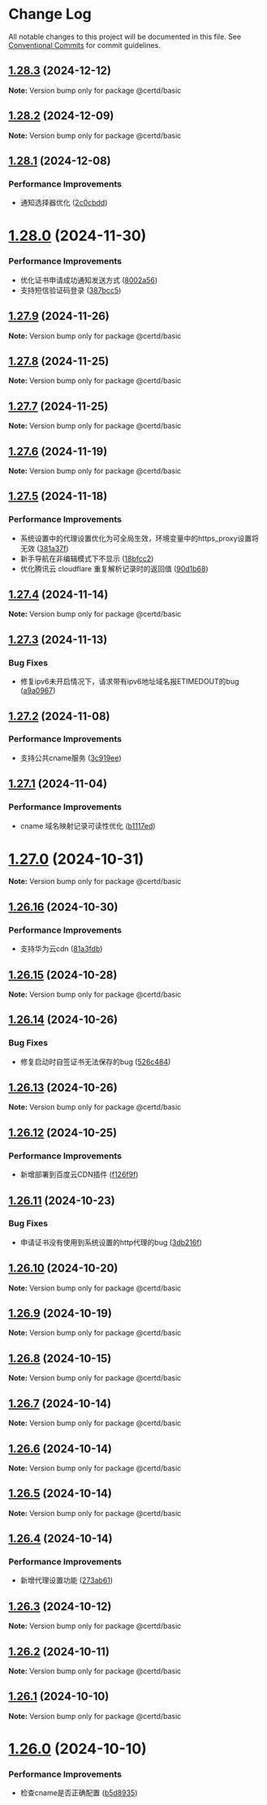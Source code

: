 # Change Log

All notable changes to this project will be documented in this file.
See [Conventional Commits](https://conventionalcommits.org) for commit guidelines.

## [1.28.3](https://github.com/certd/certd/compare/v1.28.2...v1.28.3) (2024-12-12)

**Note:** Version bump only for package @certd/basic

## [1.28.2](https://github.com/certd/certd/compare/v1.28.1...v1.28.2) (2024-12-09)

**Note:** Version bump only for package @certd/basic

## [1.28.1](https://github.com/certd/certd/compare/v1.28.0...v1.28.1) (2024-12-08)

### Performance Improvements

* 通知选择器优化 ([2c0cbdd](https://github.com/certd/certd/commit/2c0cbdd29ecb74cc939b2ae7ee86b8d40f70ba31))

# [1.28.0](https://github.com/certd/certd/compare/v1.27.9...v1.28.0) (2024-11-30)

### Performance Improvements

* 优化证书申请成功通知发送方式 ([8002a56](https://github.com/certd/certd/commit/8002a56efc5998aa03db5711ae87f9eb4bc9e160))
* 支持短信验证码登录 ([387bcc5](https://github.com/certd/certd/commit/387bcc5fa418cdeea81a06da5e3f8cd6b43cd082))

## [1.27.9](https://github.com/certd/certd/compare/v1.27.8...v1.27.9) (2024-11-26)

**Note:** Version bump only for package @certd/basic

## [1.27.8](https://github.com/certd/certd/compare/v1.27.7...v1.27.8) (2024-11-25)

**Note:** Version bump only for package @certd/basic

## [1.27.7](https://github.com/certd/certd/compare/v1.27.6...v1.27.7) (2024-11-25)

**Note:** Version bump only for package @certd/basic

## [1.27.6](https://github.com/certd/certd/compare/v1.27.5...v1.27.6) (2024-11-19)

**Note:** Version bump only for package @certd/basic

## [1.27.5](https://github.com/certd/certd/compare/v1.27.4...v1.27.5) (2024-11-18)

### Performance Improvements

* 系统设置中的代理设置优化为可全局生效，环境变量中的https_proxy设置将无效 ([381a37f](https://github.com/certd/certd/commit/381a37fbaa6b61c887eda743897ae00afb825bdf))
* 新手导航在非编辑模式下不显示 ([18bfcc2](https://github.com/certd/certd/commit/18bfcc24ad0bde57bb04db8a4209861ec6b8ff1d))
* 优化腾讯云 cloudflare 重复解析记录时的返回值 ([90d1b68](https://github.com/certd/certd/commit/90d1b68bd6cf232fbe085234efe07d29b7690044))

## [1.27.4](https://github.com/certd/certd/compare/v1.27.3...v1.27.4) (2024-11-14)

**Note:** Version bump only for package @certd/basic

## [1.27.3](https://github.com/certd/certd/compare/v1.27.2...v1.27.3) (2024-11-13)

### Bug Fixes

* 修复ipv6未开启情况下，请求带有ipv6地址域名报ETIMEDOUT的bug ([a9a0967](https://github.com/certd/certd/commit/a9a0967a6f1d0bd27e69f3ec52c31d90d470bc23))

## [1.27.2](https://github.com/certd/certd/compare/v1.27.1...v1.27.2) (2024-11-08)

### Performance Improvements

* 支持公共cname服务 ([3c919ee](https://github.com/certd/certd/commit/3c919ee5d1aef5d26cf3620a7c49d920786bc941))

## [1.27.1](https://github.com/certd/certd/compare/v1.27.0...v1.27.1) (2024-11-04)

### Performance Improvements

* cname 域名映射记录可读性优化 ([b1117ed](https://github.com/certd/certd/commit/b1117ed54a3ef015752999324ff72b821ef5e4b9))

# [1.27.0](https://github.com/certd/certd/compare/v1.26.16...v1.27.0) (2024-10-31)

**Note:** Version bump only for package @certd/basic

## [1.26.16](https://github.com/certd/certd/compare/v1.26.15...v1.26.16) (2024-10-30)

### Performance Improvements

* 支持华为云cdn ([81a3fdb](https://github.com/certd/certd/commit/81a3fdbc29b71f380762008cc151493ec97458f9))

## [1.26.15](https://github.com/certd/certd/compare/v1.26.14...v1.26.15) (2024-10-28)

**Note:** Version bump only for package @certd/basic

## [1.26.14](https://github.com/certd/certd/compare/v1.26.13...v1.26.14) (2024-10-26)

### Bug Fixes

* 修复启动时自签证书无法保存的bug ([526c484](https://github.com/certd/certd/commit/526c48450bcd37b3ccded9b448f17de8140bdc6e))

## [1.26.13](https://github.com/certd/certd/compare/v1.26.12...v1.26.13) (2024-10-26)

**Note:** Version bump only for package @certd/basic

## [1.26.12](https://github.com/certd/certd/compare/v1.26.11...v1.26.12) (2024-10-25)

### Performance Improvements

* 新增部署到百度云CDN插件 ([f126f9f](https://github.com/certd/certd/commit/f126f9f932d37fa01fff1accc7bdd17d349f8db5))

## [1.26.11](https://github.com/certd/certd/compare/v1.26.10...v1.26.11) (2024-10-23)

### Bug Fixes

* 申请证书没有使用到系统设置的http代理的bug ([3db216f](https://github.com/certd/certd/commit/3db216f515ba404cb4330fdab452971b22a50f08))

## [1.26.10](https://github.com/certd/certd/compare/v1.26.9...v1.26.10) (2024-10-20)

**Note:** Version bump only for package @certd/basic

## [1.26.9](https://github.com/certd/certd/compare/v1.26.8...v1.26.9) (2024-10-19)

**Note:** Version bump only for package @certd/basic

## [1.26.8](https://github.com/certd/certd/compare/v1.26.7...v1.26.8) (2024-10-15)

**Note:** Version bump only for package @certd/basic

## [1.26.7](https://github.com/certd/certd/compare/v1.26.6...v1.26.7) (2024-10-14)

**Note:** Version bump only for package @certd/basic

## [1.26.6](https://github.com/certd/certd/compare/v1.26.5...v1.26.6) (2024-10-14)

**Note:** Version bump only for package @certd/basic

## [1.26.5](https://github.com/certd/certd/compare/v1.26.4...v1.26.5) (2024-10-14)

**Note:** Version bump only for package @certd/basic

## [1.26.4](https://github.com/certd/certd/compare/v1.26.3...v1.26.4) (2024-10-14)

### Performance Improvements

* 新增代理设置功能 ([273ab61](https://github.com/certd/certd/commit/273ab6139f5807f4d7fe865cc353b97f51b9a668))

## [1.26.3](https://github.com/certd/certd/compare/v1.26.2...v1.26.3) (2024-10-12)

**Note:** Version bump only for package @certd/basic

## [1.26.2](https://github.com/certd/certd/compare/v1.26.1...v1.26.2) (2024-10-11)

**Note:** Version bump only for package @certd/basic

## [1.26.1](https://github.com/certd/certd/compare/v1.26.0...v1.26.1) (2024-10-10)

**Note:** Version bump only for package @certd/basic

# [1.26.0](https://github.com/certd/certd/compare/v1.25.9...v1.26.0) (2024-10-10)

### Performance Improvements

* 检查cname是否正确配置 ([b5d8935](https://github.com/certd/certd/commit/b5d8935159374fbe7fc7d4c48ae0ed9396861bdd))
